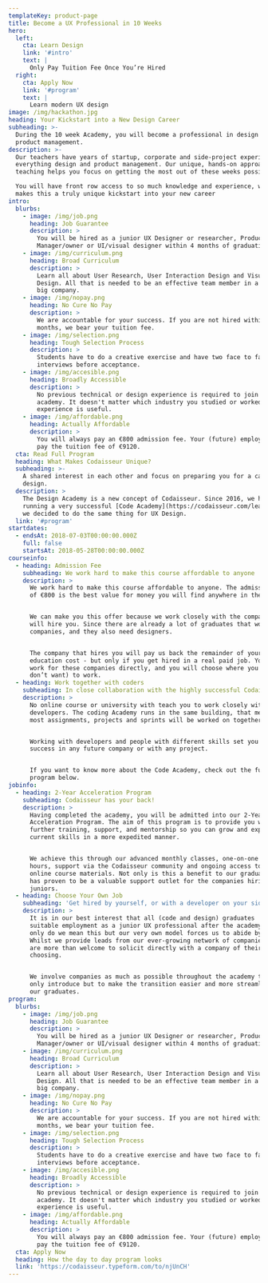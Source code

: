 ```yaml
---
templateKey: product-page
title: Become a UX Professional in 10 Weeks
hero:
  left:
    cta: Learn Design
    link: '#intro'
    text: |
      Only Pay Tuition Fee Once You’re Hired
  right:
    cta: Apply Now
    link: '#program'
    text: |
      Learn modern UX design
image: /img/hackathon.jpg
heading: Your Kickstart into a New Design Career
subheading: >-
  During the 10 week Academy, you will become a professional in design and
  product management.
description: >-
  Our teachers have years of startup, corporate and side-project experience in
  everything design and product management. Our unique, hands-on approach to
  teaching helps you focus on getting the most out of these weeks possible.

  You will have front row access to so much knowledge and experience, which
  makes this a truly unique kickstart into your new career
intro:
  blurbs:
    - image: /img/job.png
      heading: Job Guarantee
      description: >
        You will be hired as a junior UX Designer or researcher, Product
        Manager/owner or UI/visual designer within 4 months of graduation.
    - image: /img/curriculum.png
      heading: Broad Curriculum
      description: >
        Learn all about User Research, User Interaction Design and Visual
        Design. All that is needed to be an effective team member in a small or
        big company.
    - image: /img/nopay.png
      heading: No Cure No Pay
      description: >
        We are accountable for your success. If you are not hired within 4
        months, we bear your tuition fee.
    - image: /img/selection.png
      heading: Tough Selection Process
      description: >
        Students have to do a creative exercise and have two face to face
        interviews before acceptance.
    - image: /img/accesible.png
      heading: Broadly Accessible
      description: >
        No previous technical or design experience is required to join the
        academy. It doesn't matter which industry you studied or worked, every
        experience is useful.
    - image: /img/affordable.png
      heading: Actually Affordable
      description: >
        You will always pay an €800 admission fee. Your (future) employer will
        pay the tuition fee of €9120.
  cta: Read Full Program
  heading: What Makes Codaisseur Unique?
  subheading: >-
    A shared interest in each other and focus on preparing you for a career in
    design.
  description: >
    The Design Academy is a new concept of Codaisseur. Since 2016, we have been
    running a very successful [Code Academy](https://codaisseur.com/learn) and
    we decided to do the same thing for UX Design.
  link: '#program'
startdates:
  - endsAt: 2018-07-03T00:00:00.000Z
    full: false
    startsAt: 2018-05-28T00:00:00.000Z
courseinfo:
  - heading: Admission Fee
    subheading: We work hard to make this course affordable to anyone
    description: >
      We work hard to make this course affordable to anyone. The admission fee
      of €800 is the best value for money you will find anywhere in the world.


      We can make you this offer because we work closely with the companies that
      will hire you. Since there are already a lot of graduates that work for
      companies, and they also need designers.


      The company that hires you will pay us back the remainder of your
      education cost - but only if you get hired in a real paid job. You will
      work for these companies directly, and you will choose where you want (and
      don’t want) to work.
  - heading: Work together with coders
    subheading: In close collaboration with the highly successful Codaisseur Code Academy
    description: >
      No online course or university with teach you to work closely with
      developers. The coding Academy runs in the same building, that means that
      most assignments, projects and sprints will be worked on together.


      Working with developers and people with different skills set you up for
      success in any future company or with any project.


      If you want to know more about the Code Academy, check out the full
      program below.
jobinfo:
  - heading: 2-Year Acceleration Program
    subheading: Codaisseur has your back!
    description: >
      Having completed the academy, you will be admitted into our 2-Year Junior
      Acceleration Program. The aim of this program is to provide you with
      further training, support, and mentorship so you can grow and expand your
      current skills in a more expedited manner.


      We achieve this through our advanced monthly classes, one-on-one mentoring
      hours, support via the Codaisseur community and ongoing access to all
      online course materials. Not only is this a benefit to our graduates, it
      has proven to be a valuable support outlet for the companies hiring our
      juniors.
  - heading: Choose Your Own Job
    subheading: 'Get hired by yourself, or with a developer on your side'
    description: >
      It is in our best interest that all (code and design) graduates  find
      suitable employment as a junior UX professional after the academy; not
      only do we mean this but our very own model forces us to abide by it.
      Whilst we provide leads from our ever-growing network of companies, you
      are more than welcome to solicit directly with a company of their
      choosing.


      We involve companies as much as possible throughout the academy to not
      only introduce but to make the transition easier and more streamlined for
      our graduates.
program:
  blurbs:
    - image: /img/job.png
      heading: Job Guarantee
      description: >
        You will be hired as a junior UX Designer or researcher, Product
        Manager/owner or UI/visual designer within 4 months of graduation.
    - image: /img/curriculum.png
      heading: Broad Curriculum
      description: >
        Learn all about User Research, User Interaction Design and Visual
        Design. All that is needed to be an effective team member in a small or
        big company.
    - image: /img/nopay.png
      heading: No Cure No Pay
      description: >
        We are accountable for your success. If you are not hired within 4
        months, we bear your tuition fee.
    - image: /img/selection.png
      heading: Tough Selection Process
      description: >
        Students have to do a creative exercise and have two face to face
        interviews before acceptance.
    - image: /img/accesible.png
      heading: Broadly Accessible
      description: >
        No previous technical or design experience is required to join the
        academy. It doesn't matter which industry you studied or worked, every
        experience is useful.
    - image: /img/affordable.png
      heading: Actually Affordable
      description: >
        You will always pay an €800 admission fee. Your (future) employer will
        pay the tuition fee of €9120.
  cta: Apply Now
  heading: How the day to day program looks
  link: 'https://codaisseur.typeform.com/to/njUnCH'
---
```


